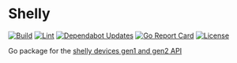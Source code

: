 # Shelly

[![Build](https://github.com/atmassey/shelly/actions/workflows/build.yml/badge.svg)](https://github.com/atmassey/shelly/actions/workflows/build.yml)
[![Lint](https://github.com/atmassey/shelly/actions/workflows/lint.yml/badge.svg)](https://github.com/atmassey/shelly/actions/workflows/lint.yml)
[![Dependabot Updates](https://github.com/atmassey/shelly/actions/workflows/dependabot/dependabot-updates/badge.svg)](https://github.com/atmassey/shelly/actions/workflows/dependabot/dependabot-updates)
[![Go Report Card](https://goreportcard.com/badge/github.com/atmassey/shelly)](https://goreportcard.com/report/github.com/atmassey/shelly)
[![License](https://img.shields.io/badge/License-Apache_2.0-blue.svg)](https://opensource.org/licenses/Apache-2.0)


Go package for the [shelly devices gen1 and gen2 API](https://shelly-api-docs.shelly.cloud/)

